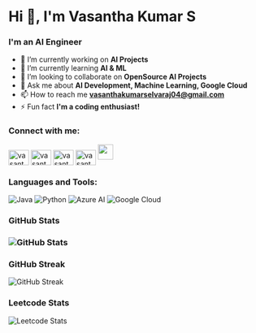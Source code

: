 <h1 align="left">Hi 👋, I'm Vasantha Kumar S</h1>
<h3 align="left">I'm an AI Engineer</h3>

- 🔭 I’m currently working on **AI Projects**
- 🌱 I’m currently learning **AI & ML**
- 👯 I’m looking to collaborate on **OpenSource AI Projects**
- 💬 Ask me about **AI Development, Machine Learning, Google Cloud**
- 📫 How to reach me **vasanthakumarselvaraj04@gmail.com**
- ⚡ Fun fact **I'm a coding enthusiast!**

<h3 align="left">Connect with me:</h3>
<p align="left">
<a href="https://twitter.com/vasanth_code" target="blank"><img align="center" src="https://raw.githubusercontent.com/rahuldkjain/github-profile-readme-generator/master/src/images/icons/Social/twitter.svg" alt="vasanth_code" height="30" width="40" /></a>
<a href="https://www.linkedin.com/in/vasantha-kumar-s/" target="blank"><img align="center" src="https://raw.githubusercontent.com/rahuldkjain/github-profile-readme-generator/master/src/images/icons/Social/linked-in-alt.svg" alt="vasantha-kumar-s" height="30" width="40" /></a>
<a href="https://www.instagram.com/vasantha_kumar_s_" target="blank"><img align="center" src="https://raw.githubusercontent.com/rahuldkjain/github-profile-readme-generator/master/src/images/icons/Social/instagram.svg" alt="vasantha_kumar_s_" height="30" width="40" /></a>
<a href="https://www.youtube.com/@vasanthakumar_s" target="blank"><img align="center" src="https://raw.githubusercontent.com/rahuldkjain/github-profile-readme-generator/master/src/images/icons/Social/youtube.svg" alt="vasanthakumar_s" height="30" width="40" /></a>
<a href="mailto:vasanthakumarselvaraj04@gmail.com"><img src="https://img.shields.io/badge/Email-%231DA1F2.svg?style=for-the-badge&logo=Gmail&logoColor=white" height="30" /></a>
  
</p>

<h3 align="left">Languages and Tools:</h3>

![Java](https://img.shields.io/badge/java-%23ED8B00.svg?style=for-the-badge&logo=java&logoColor=white) ![Python](https://img.shields.io/badge/python-3670A0?style=for-the-badge&logo=python&logoColor=ffdd54) ![Azure AI](https://img.shields.io/badge/Azure%20AI-%230072C6.svg?style=for-the-badge&logo=microsoft-azure&logoColor=white) ![Google Cloud](https://img.shields.io/badge/Google%20Cloud-%234285F4.svg?style=for-the-badge&logo=google-cloud&logoColor=white)


### GitHub Stats
### ![GitHub Stats](https://github-readme-stats.vercel.app/api?username=gitty-vk&show_icons=true&theme=radical)


### GitHub Streak
![GitHub Streak](https://github-readme-streak-stats.herokuapp.com/?user=gitty-vk)


### Leetcode Stats
![Leetcode Stats](https://leetcard.jacoblin.cool/vasanth0609)
